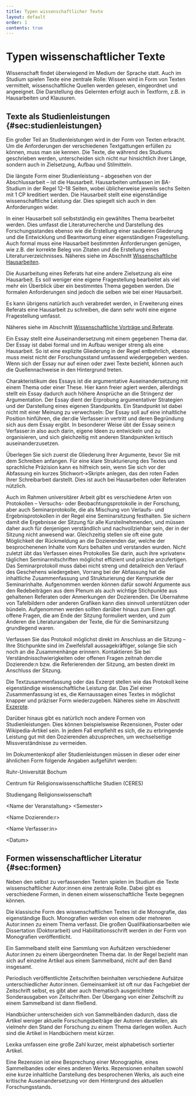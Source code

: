 ```yaml
---
title: Typen wissenschaftlicher Texte
layout: default
order: 1
contents: true
---
```


# Typen wissenschaftlicher Texte

Wissenschaft findet überwiegend im Medium der Sprache statt. Auch im Studium spielen Texte eine zentrale Rolle: Wissen wird in Form von Texten vermittelt, wissenschaftliche Quellen werden gelesen, eingeordnet und angeeignet. Die Darstellung des Gelernten erfolgt auch in Textform, z.B. in Hausarbeiten und Klausuren.

## Texte als Studienleistungen {#sec:studienleistungen}

Ein großer Teil an Studienleistungen wird in der Form von Texten erbracht. Um die Anforderungen der verschiedenen Textgattungen erfüllen zu können, muss man sie kennen. Die Texte, die während des Studiums geschrieben werden, unterscheiden sich nicht nur hinsichtlich ihrer Länge, sondern auch in Zielsetzung, Aufbau und Stilmitteln.

Die längste Form einer Studienleistung – abgesehen von der Abschlussarbeit – ist die Hausarbeit. Hausarbeiten umfassen im BA-Studium in der Regel 12–18 Seiten, wobei üblicherweise jeweils sechs Seiten mit 1 CP kreditiert werden. Die Hausarbeit stellt eine eigenständige wissenschaftliche Leistung dar. Dies spiegelt sich auch in den Anforderungen wider.

In einer Hausarbeit soll selbstständig ein gewähltes Thema bearbeitet werden. Dies umfasst die Literaturrecherche und Darstellung des Forschungsstandes ebenso wie die Erstellung einer sauberen Gliederung und die Entwicklung und Beantwortung einer eigenständigen Fragestellung. Auch formal muss eine Hausarbeit bestimmten Anforderungen genügen, wie z.B. der korrekte Beleg von Zitaten und die Erstellung eines Literaturverzeichnisses. Näheres siehe im Abschnitt [Wissenschaftliche Hausarbeiten](02_Hausarbeiten.html#sec:hausarbeiten).

Die Ausarbeitung eines Referats hat eine andere Zielsetzung als eine Hausarbeit. Es soll weniger eine eigene Fragestellung bearbeitet als viel mehr ein Überblick über ein bestimmtes Thema gegeben werden. Die formalen Anforderungen sind jedoch die selben wie bei einer Hausarbeit.

Es kann übrigens natürlich auch verabredet werden, in Erweiterung eines Referats eine Hausarbeit zu schreiben, die dann sehr wohl eine eigene Fragestellung umfasst.

Näheres siehe im Abschnitt [Wissenschaftliche Vorträge und Referate](03_Referate.html#sec:referat).

Ein Essay stellt eine Auseinandersetzung mit einem gegebenen Thema dar. Der Essay ist dabei formal und im Aufbau weniger streng als eine Hausarbeit. So ist eine explizite Gliederung in der Regel entbehrlich, ebenso muss meist nicht der Forschungsstand umfassend wiedergegeben werden. Wenn sich der Essay nur auf einen oder zwei Texte bezieht, können auch die Quellennachweise in den Hintergrund treten.

Charakteristikum des Essays ist die argumentative Auseinandersetzung mit einem Thema oder einer These. Hier kann freier agiert werden, allerdings stellt ein Essay dadurch auch höhere Ansprüche an die Stringenz der Argumentation. Der Essay dient der Erprobung argumentativer Strategien und der Darstellung eines eigenen Standpunkts. Ein Standpunkt ist dabei nicht mit einer Meinung zu verwechseln: Der Essay soll auf eine inhaltliche Position hinführen, die der:die Verfasser:in vertritt und deren Begründung sich aus dem Essay ergibt. In besonderer Weise übt der Essay seine:n Verfasser:in also auch darin, eigene Ideen zu entwickeln und zu organisieren, und sich gleichzeitig mit anderen Standpunkten kritisch auseinanderzusetzen.

<div class="Tipp">

Überlegen Sie sich zuerst die Gliederung Ihrer Argumente, bevor Sie mit dem Schreiben anfangen. Für eine klare Strukturierung des Textes und sprachliche Präzision kann es hilfreich sein, wenn Sie sich vor der Abfassung ein kurzes Stichwort-»Skript« anlegen, das den roten Faden Ihrer Schreibarbeit darstellt. Dies ist auch bei Hausarbeiten oder Referaten nützlich.

</div>

Auch im Rahmen universitärer Arbeit gibt es verschiedene Arten von Protokollen – Versuchs- oder Beobachtungsprotokolle in der Forschung, aber auch Seminarprotokolle, die als Mischung von Verlaufs- und Ergebnisprotokollen in der Regel eine Seminarsitzung festhalten. Sie sichern damit die Ergebnisse der Sitzung für alle Kursteilnehmenden, und müssen daher auch für denjenigen verständlich und nachvollziehbar sein, der in der Sitzung nicht anwesend war. Gleichzeitig stellen sie oft eine gute Möglichkeit der Rückmeldung an die Dozierenden dar, welche der besprochenenen Inhalte vom Kurs behalten und verstanden wurden. Nicht zuletzt übt das Verfassen eines Protokolles Sie darin, auch ihre »privaten« täglichen Seminarmitschriften möglichst effizient und präzise anzufertigen. Das Seminarprotokoll muss dabei nicht streng und detailreich den Verlauf des Geschehens wiedergeben, Vorrang bei der Abfassung hat die inhaltliche Zusammenfassung und Strukturierung der Kernpunkte der Seminarinhalte. Aufgenommen werden können dafür sowohl Argumente aus den Redebeiträgen aus dem Plenum als auch wichtige Stichpunkte aus gehaltenen Referaten oder Anmerkungen der Dozierenden. Die Übernahme von Tafelbildern oder anderen Grafiken kann dies sinnvoll unterstützen oder bündeln. Aufgenommen werden sollten darüber hinaus zum Einen ggf. offene Fragen, die am Ende der Sitzung formuliert werden, und zum Anderen die Literaturangaben der Texte, die für die Seminarsitzung grundlegend waren.

<div class="Tipp">

Verfassen Sie das Protokoll möglichst direkt im Anschluss an die Sitzung – Ihre Stichpunkte sind im Zweifelsfall aussagekräftiger, solange Sie sich noch an die Zusammenhänge erinnern. Kontaktieren Sie bei Verständnisschwierigkeiten oder offenen Fragen zeitnah den:die Dozierende:n bzw. die Referierenden der Sitzung, am besten direkt im Anschluss der Sitzung.

</div>

Die Textzusammenfassung oder das Exzerpt stellen wie das Protokoll keine eigenständige wissenschaftliche Leistung dar. Das Ziel einer Zusammenfassung ist es, die Kernaussagen eines Textes in möglichst knapper und präziser Form wiederzugeben. Näheres siehe im Abschnitt [Exzerpte](04_Literatur.html#sec:exzerpte).

Darüber hinaus gibt es natürlich noch andere Formen von Studienleistungen. Dies können beispielsweise Rezensionen, Poster oder Wikipedia-Artikel sein. In jedem Fall empfiehlt es sich, die zu erbringende Leistung gut mit den Dozierenden abzusprechen, um wechselseitige Missverständnisse zu vermeiden.

<div class="Hinweis">

Im Dokumentenkopf aller Studienleistungen müssen in dieser oder einer ähnlichen Form folgende Angaben aufgeführt werden:

Ruhr-Universität Bochum

Centrum für Religionswissenschaftliche Studien (CERES)

Studiengang Religionswissenschaft

&lt;Name der Veranstaltung&gt; &lt;Semester&gt;

&lt;Name Dozierende:r&gt;

&lt;Name Verfasser:in&gt;

&lt;Datum&gt;

</div>

## Formen wissenschaftlicher Literatur {#sec:formen}

Neben den selbst zu verfassenden Texten spielen im Studium die Texte wissenschaftlicher Autor:innen eine zentrale Rolle. Dabei gibt es verschiedene Formen, in denen einem wissenschaftliche Texte begegnen können.

Die klassische Form des wissenschaftlichen Textes ist die Monografie, das eigenständige Buch. Monografien werden von einem oder mehreren Autor:innen zu einem Thema verfasst. Die großen Qualifikationsarbeiten wie Dissertation (Doktorarbeit) und Habilitationsschrift werden in der Form von Monografien veröffentlicht.

Ein Sammelband stellt eine Sammlung von Aufsätzen verschiedener Autor:innen zu einem übergeordneten Thema dar. In der Regel bezieht man sich auf einzelne Artikel aus einem Sammelband, nicht auf den Band insgesamt.

Periodisch veröffentlichte Zeitschriften beinhalten verschiedene Aufsätze unterschiedlicher Autor:innen. Gemeinsamkeit ist oft nur das Fachgebiet der Zeitschrift selbst, es gibt aber auch thematisch ausgerichtete Sonderausgaben von Zeitschriften. Der Übergang von einer Zeitschrift zu einem Sammelband ist dann fließend.

Handbücher unterscheiden sich von Sammelbänden dadurch, dass die Artikel weniger aktuelle Forschungsbeiträge der Autoren darstellen, als vielmehr den Stand der Forschung zu einem Thema darlegen wollen. Auch sind die Artikel in Handbüchern meist kürzer.

Lexika umfassen eine große Zahl kurzer, meist alphabetisch sortierter Artikel.

Eine Rezension ist eine Besprechung einer Monographie, eines Sammelbandes oder eines anderen Werks. Rezensionen enhalten sowohl eine kurze inhaltliche Darstellung des besprochenen Werks, als auch eine kritische Auseinandersetzung vor dem Hintergrund des aktuellen Forschungsstands.
